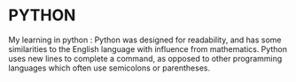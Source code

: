 # PYTHON
My learning in python :
Python was designed for readability, and has some similarities to the English language with influence from mathematics. Python uses new lines to complete a command, as opposed to other programming languages which often use semicolons or parentheses.
